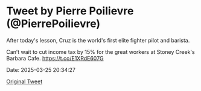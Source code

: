 # Tweet by Pierre Poilievre (@PierrePoilievre)

After today's lesson, Cruz is the world's first elite fighter pilot and barista.

Can’t wait to cut income tax by 15% for the great workers at Stoney Creek's Barbara Cafe. https://t.co/E1XRdE607G

Date: 2025-03-25 20:34:27

[Original Tweet](https://x.com/PierrePoilievre/status/1904632997267333542)

